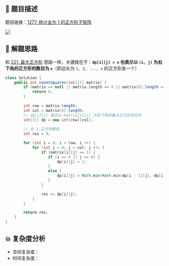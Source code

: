 ## 📃 题目描述

题目链接：[1277. 统计全为 1 的正方形子矩阵](https://leetcode.cn/problems/count-square-submatrices-with-all-ones/)

![](https://cs-wiki.oss-cn-shanghai.aliyuncs.com/img/image-20220807182641569.png)

## 🔔 解题思路

和 [221. 最大正方形](https://leetcode.cn/problems/maximal-square/) 思路一样，关键就在于：**`dp[i][j] = x` 也表示以 `(i, j)` 为右下角的正方形的数目为 `x`**（即边长为 `1, 2, ..., x` 的正方形各一个）


```java
class Solution {
    public int countSquares(int[][] matrix) {
        if (matrix == null || matrix.length == 0 || matrix[0].length == 0) {
            return 0;
        }
        
        int row = matrix.length;
        int col = matrix[0].length;
        // dp[i][j] 表示以 matrix[i][j] 为右下角的最大正方形的边长
        int[][] dp = new int[row][col];
		
        // 全 1 正方形数目
        int res = 0;

        for (int i = 0; i < row; i ++) {
            for (int j = 0; j < col; j ++) {
                if (matrix[i][j] == 1) {
                   if (i == 0 || j == 0) {
                       dp[i][j] = 1;
                   }
                   else {
                       dp[i][j] = Math.min(Math.min(dp[i - 1][j], dp[i][j - 1]), dp[i - 1][j - 1]) + 1;
                   }
                }

                res += dp[i][j];
            }
        }

        return res;
    }
}
```

## 💥 复杂度分析

- 空间复杂度：
- 时间复杂度：


